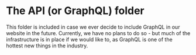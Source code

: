 # The API (or GraphQL) folder

This folder is included in case we ever decide to include GraphQL in our website in the future. Currently, we have no plans to do so - but much of the infrastructure is in place if we would like to, as GraphQL is one of the hottest new things in the industry.